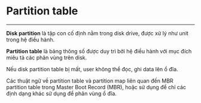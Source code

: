 # Partition table
---
**Disk partition** là tập con cố định nằm trong disk drive, được xử lý như unit trong hệ điều hành.

**Partition table** là bảng thông số được duy trì bởi hệ điều hành với mục đích miêu tả các phân vùng trên disk.

Nếu disk partition table bị mất, user không thể đọc, ghi data lên ổ đĩa.

Các thuật ngữ về partition table và partition map liên quan đến MBR partition table trong Master Boot Record (MBR), hoặc sử dụng để chỉ các định dạng khác sử dụng để phân vùng ổ đĩa.
